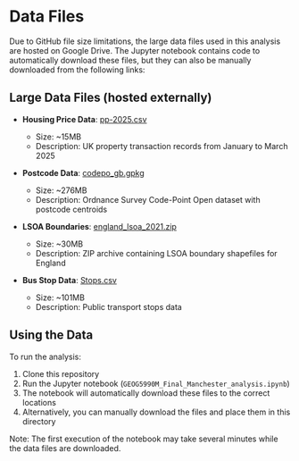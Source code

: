 # Data Files

Due to GitHub file size limitations, the large data files used in this analysis are hosted on Google Drive. The Jupyter notebook contains code to automatically download these files, but they can also be manually downloaded from the following links:

## Large Data Files (hosted externally)

- **Housing Price Data**: [pp-2025.csv](https://drive.google.com/file/d/1pwLMkWIKY2NeoM-r1l0LILYsHgjvki_M/view?usp=drive_link)
  - Size: ~15MB
  - Description: UK property transaction records from January to March 2025

- **Postcode Data**: [codepo_gb.gpkg](https://drive.google.com/file/d/18-Ab0X8S252mAIGi564cSh4cqqctIpLi/view?usp=drive_link)
  - Size: ~276MB
  - Description: Ordnance Survey Code-Point Open dataset with postcode centroids

- **LSOA Boundaries**: [england_lsoa_2021.zip](https://drive.google.com/file/d/1-ITpRSqEKZZSwB9se26b2XHJ0qGCwaV5/view?usp=drive_link)
  - Size: ~30MB
  - Description: ZIP archive containing LSOA boundary shapefiles for England

- **Bus Stop Data**: [Stops.csv](https://drive.google.com/file/d/1O5TD8zSmVXRmnklRfakBmyBN1hT34AEu/view?usp=drive_link)
  - Size: ~101MB
  - Description: Public transport stops data

## Using the Data

To run the analysis:
1. Clone this repository
2. Run the Jupyter notebook (`GEOG5990M_Final_Manchester_analysis.ipynb`)
3. The notebook will automatically download these files to the correct locations
4. Alternatively, you can manually download the files and place them in this directory

Note: The first execution of the notebook may take several minutes while the data files are downloaded.
